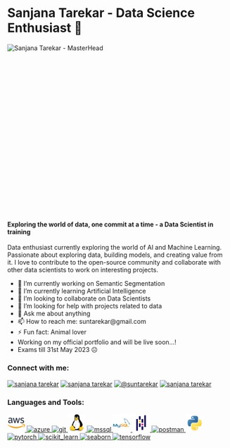 <p align="center">
  <h1>Sanjana Tarekar - Data Science Enthusiast 👋</h1>
</p>

<div>
  <img src="https://i.pinimg.com/originals/31/b0/d4/31b0d4372d340e573150b7ac91bc7fd8.gif" alt="Sanjana Tarekar - MasterHead" width="900" height="400" style="float:left; margin-right:30px;">
  <h4>Exploring the world of data, one commit at a time - a Data Scientist in training</h4>
  <p>Data enthusiast currently exploring the world of AI and Machine Learning. Passionate about exploring data, building models, and creating value from it. I love to contribute to the open-source community and collaborate with other data scientists to work on interesting projects.</p>
  <ul>
    <li>🔭 I’m currently working on Semantic Segmentation</li>
    <li>🌱 I’m currently learning Artificial Intelligence</li>
    <li>👯 I’m looking to collaborate on Data Scientists</li>
    <li>🤔 I’m looking for help with projects related to data</li>
    <li>💬 Ask me about anything</li>
    <li>📫 How to reach me: suntarekar@gmail.com</li>
    <li>⚡ Fun fact: Animal lover</li>
    <li> Working on my official portfolio and will be live soon...!</li>
    <li> Exams till 31st May 2023 ☹️</li>
  </ul>
</div>


<h3 align="left">Connect with me:</h3>
<p align="left">
<a href="https://www.linkedin.com/in/sanjana-tarekar-2243bb17b/" target="blank"><img align="center" src="https://raw.githubusercontent.com/rahuldkjain/github-profile-readme-generator/master/src/images/icons/Social/linked-in-alt.svg" alt="sanjana tarekar" height="30" width="40" /></a>
<a href="https://www.kaggle.com/sanjanatarekar" target="blank"><img align="center" src="https://raw.githubusercontent.com/rahuldkjain/github-profile-readme-generator/master/src/images/icons/Social/kaggle.svg" alt="sanjana tarekar" height="30" width="40" /></a>
<a href="https://medium.com/@suntarekar" target="blank"><img align="center" src="https://raw.githubusercontent.com/rahuldkjain/github-profile-readme-generator/master/src/images/icons/Social/medium.svg" alt="@suntarekar" height="30" width="40" /></a>
<a href="https://leetcode.com/suntarekar/" target="blank"><img align="center" src="https://raw.githubusercontent.com/rahuldkjain/github-profile-readme-generator/master/src/images/icons/Social/leet-code.svg" alt="sanjana tarekar" height="30" width="40" /></a>

<h3 align="left">Languages and Tools:</h3>
<p align="left"> <a href="https://aws.amazon.com" target="_blank" rel="noreferrer"> <img src="https://raw.githubusercontent.com/devicons/devicon/master/icons/amazonwebservices/amazonwebservices-original-wordmark.svg" alt="aws" width="40" height="40"/> </a> <a href="https://azure.microsoft.com/en-in/" target="_blank" rel="noreferrer"> <img src="https://www.vectorlogo.zone/logos/microsoft_azure/microsoft_azure-icon.svg" alt="azure" width="40" height="40"/> </a> <a href="https://git-scm.com/" target="_blank" rel="noreferrer"> <img src="https://www.vectorlogo.zone/logos/git-scm/git-scm-icon.svg" alt="git" width="40" height="40"/> </a> <a href="https://www.linux.org/" target="_blank" rel="noreferrer"> <img src="https://raw.githubusercontent.com/devicons/devicon/master/icons/linux/linux-original.svg" alt="linux" width="40" height="40"/> </a> <a href="https://www.microsoft.com/en-us/sql-server" target="_blank" rel="noreferrer"> <img src="https://www.svgrepo.com/show/303229/microsoft-sql-server-logo.svg" alt="mssql" width="40" height="40"/> </a> <a href="https://www.mysql.com/" target="_blank" rel="noreferrer"> <img src="https://raw.githubusercontent.com/devicons/devicon/master/icons/mysql/mysql-original-wordmark.svg" alt="mysql" width="40" height="40"/> </a> <a href="https://pandas.pydata.org/" target="_blank" rel="noreferrer"> <img src="https://raw.githubusercontent.com/devicons/devicon/2ae2a900d2f041da66e950e4d48052658d850630/icons/pandas/pandas-original.svg" alt="pandas" width="40" height="40"/> </a> <a href="https://postman.com" target="_blank" rel="noreferrer"> <img src="https://www.vectorlogo.zone/logos/getpostman/getpostman-icon.svg" alt="postman" width="40" height="40"/> </a> <a href="https://www.python.org" target="_blank" rel="noreferrer"> <img src="https://raw.githubusercontent.com/devicons/devicon/master/icons/python/python-original.svg" alt="python" width="40" height="40"/> </a> <a href="https://pytorch.org/" target="_blank" rel="noreferrer"> <img src="https://www.vectorlogo.zone/logos/pytorch/pytorch-icon.svg" alt="pytorch" width="40" height="40"/> </a> <a href="https://scikit-learn.org/" target="_blank" rel="noreferrer"> <img src="https://upload.wikimedia.org/wikipedia/commons/0/05/Scikit_learn_logo_small.svg" alt="scikit_learn" width="40" height="40"/> </a> <a href="https://seaborn.pydata.org/" target="_blank" rel="noreferrer"> <img src="https://seaborn.pydata.org/_images/logo-mark-lightbg.svg" alt="seaborn" width="40" height="40"/> </a> <a href="https://www.tensorflow.org" target="_blank" rel="noreferrer"> <img src="https://www.vectorlogo.zone/logos/tensorflow/tensorflow-icon.svg" alt="tensorflow" width="40" height="40"/> </a> </p>
